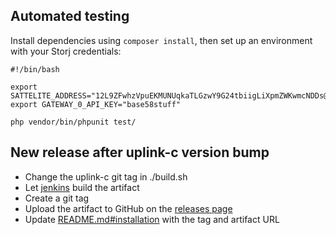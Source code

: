 Automated testing
-----

Install dependencies using `composer install`, then set up an environment with your Storj credentials:

```
#!/bin/bash

export SATTELITE_ADDRESS="12L9ZFwhzVpuEKMUNUqkaTLGzwY9G24tbiigLiXpmZWKwmcNDDs@eu1.storj.io:7777"
export GATEWAY_0_API_KEY="base58stuff"

php vendor/bin/phpunit test/
```

New release after uplink-c version bump
--------------------------

- Change the uplink-c git tag in ./build.sh
- Let [jenkins](https://build.dev.storj.io/blue/organizations/jenkins/uplink-php) build the artifact
- Create a git tag
- Upload the artifact to GitHub on the [releases page](https://github.com/storj-thirdparty/uplink-php/releases)
- Update [README.md#installation](./README.md#installation) with the tag and artifact URL
